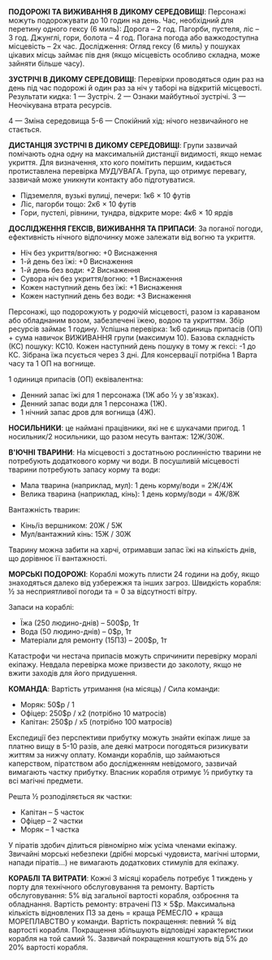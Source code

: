 **ПОДОРОЖІ ТА ВИЖИВАННЯ В ДИКОМУ СЕРЕДОВИЩІ**: Персонажі можуть подорожувати до 10 годин на день. Час, необхідний для перетину одного гексу (6 миль): Дорога – 2 год. Пагорби, пустеля, ліс – 3 год. Джунглі, гори, болота – 4 год. Погана погода або важкодоступна місцевість – 2х час. Дослідження: Огляд гексу (6 миль) у пошуках цікавих місць займає пів дня (якщо місцевість особливо складна, може зайняти більше часу).

**ЗУСТРІЧІ В ДИКОМУ СЕРЕДОВИЩІ**: Перевірки проводяться один раз на день під час подорожі й один раз за ніч у таборі на відкритій місцевості. Результати кидка: 1 — Зустріч. 2 — Ознаки майбутньої зустрічі. 3 — Неочікувана втрата ресурсів.

4 — Зміна середовища
5-6 — Спокійний хід: нічого незвичайного не стається.

**ДИСТАНЦІЯ ЗУСТРІЧІ В ДИКОМУ СЕРЕДОВИЩІ**: Групи зазвичай помічають одна одну на максимальній дистанції видимості, якщо немає укриття. Для визначення, хто кого помітить першим, кидається протиставлена перевірка МУД/УВАГА. Група, що отримує перевагу, зазвичай може уникнути контакту або підготуватися.

- Підземелля, вузькі вулиці, печери: 1к6 × 10 футів
- Ліс, пагорби тощо: 2к6 × 10 футів
- Гори, пустелі, рівнини, тундра, відкрите море: 4к6 × 10 ярдів

**ДОСЛІДЖЕННЯ ГЕКСІВ, ВИЖИВАННЯ ТА ПРИПАСИ**: За поганої погоди, ефективність нічного відпочинку може залежати від вогню та укриття.

- Ніч без укриття/вогню: +0 Виснаження
- 1-й день без їжі: +0 Виснаження
- 1-й день без води: +2 Виснаження
- Сувора ніч без укриття/вогню: +1 Виснаження
- Кожен наступний день без їжі: +1 Виснаження
- Кожен наступний день без води: +3 Виснаження

Персонажі, що подорожують у родючій місцевості, разом із караваном або обладнаним возом, забезпечені їжею, водою та укриттям. Збір ресурсів займає 1 годину. Успішна перевірка: 1к6 одиниць припасів (ОП) + сума навичок ВИЖИВАННЯ групи (максимум 10). Базова складність (КС) пошуку: КС10. Кожен наступний день пошуку в тому ж гексі: -1 до КС. Зібрана їжа псується через 3 дні. Для консервації потрібна 1 Варта часу та 1 ОП на вогнище.

1 одиниця припасів (ОП) еквівалентна:

- Денний запас їжі для 1 персонажа (1Ж або ½ у зв'язках).
- Денний запас води для 1 персонажа (1Ж).
- 1 нічний запас дров для вогнища (4Ж).

**НОСИЛЬНИКИ**: це наймані працівники, які не є шукачами пригод. 1 носильник/2 носильники, що разом несуть вантаж: 12Ж/30Ж.

**В'ЮЧНІ ТВАРИНИ**: На місцевості з достатньою рослинністю тварини не потребують додаткового корму чи води. В посушливій місцевості тварини потребують запасу корму та води:

- Мала тварина (наприклад, мул): 1 день корму/води = 2Ж/4Ж
- Велика тварина (наприклад, кінь): 1 день корму/води = 4Ж/8Ж

Вантажність тварин:

- Кінь/із вершником: 20Ж / 5Ж
- Мул/вантажний кінь: 15Ж / 30Ж

Тварину можна забити на харчі, отримавши запас їжі на кількість днів, що дорівнює її вантажності.

**МОРСЬКІ ПОДОРОЖІ**: Кораблі можуть плисти 24 години на добу, якщо знаходяться далеко від узбережжя та інших загроз. Швидкість корабля: ½ за несприятливої погоди та = 0 за відсутності вітру.

Запаси на кораблі:

- Їжа (250 людино-днів) – 500$p, 1т
- Вода (50 людино-днів) – 0$p, 1т
- Матеріали для ремонту (15ПЗ) – 200$p, 1т

Катастрофи чи нестача припасів можуть спричинити перевірку моралі екіпажу. Невдала перевірка може призвести до заколоту, якщо не вжити заходів для його придушення.

**КОМАНДА**: Вартість утримання (на місяць) / Сила команди:

- Моряк: 50$p / 1
- Офіцер: 250$p / x2 (потрібно 10 матросів)
- Капітан: 250$p / x5 (потрібно 100 матросів)

Експедиції без перспективи прибутку можуть знайти екіпаж лише за платню вищу в 5-10 разів, але деякі матроси погодяться ризикувати життям за нижчу оплату. Команди кораблів, що займаються каперством, піратством або дослідженням невідомого, зазвичай вимагають частку прибутку. Власник корабля отримує ½ прибутку та всі магічні предмети.

Решта ½ розподіляється як частки:

- Капітан – 5 часток
- Офіцер – 2 частки
- Моряк – 1 частка

У піратів здобич ділиться рівномірно між усіма членами екіпажу. Звичайні морські небезпеки (дрібні морські чудовиста, магічні шторми, напади піратів…) не вимагають додаткових стимулів для екіпажу.

**КОРАБЛІ ТА ВИТРАТИ**: Кожні 3 місяці корабель потребує 1 тиждень у порту для технічного обслуговування та ремонту. Вартість обслуговування: 5% від загальної вартості корабля, озброєння та обладнання. Вартість ремонту: втрачені ПЗ × 5$p. Максимальна кількість відновлених ПЗ за день = краща РЕМЕСЛО + краща МОРЕПЛАВСТВО у команди. Вартість покращення: певний % від вартості корабля. Покращення збільшують відповідні характеристики корабля на той самий %. Зазвичай покращення коштують від 5% до 20% вартості корабля.